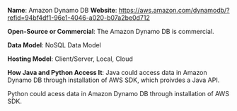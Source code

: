 **Name**: Amazon Dynamo DB
**Website**: https://aws.amazon.com/dynamodb/?refid=94bf4df1-96e1-4046-a020-b07a2be0d712

**Open-Source or Commercial**:
The Amazon Dynamo DB is commercial.

**Data Model**:  NoSQL Data Model

**Hosting Model**: Client/Server, Local, Cloud

**How Java and Python Access It**:
Java could access data in Amazon Dynamo DB through installation of AWS SDK, which proivdes a Java API.

Python could acess data in Amazon Dynamo DB through installation of AWS SDK.
